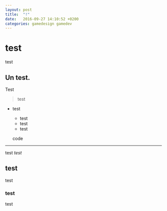 ```yaml
---
layout: post
title:  "!"
date:   2016-09-27 14:10:52 +0200
categories: gamedesign gamedev
---
```

# test
test
## Un test.
Test

> test

* test	
	- test
	- test
	- test

	code
	
---

test *test*

## test
test
### test
test